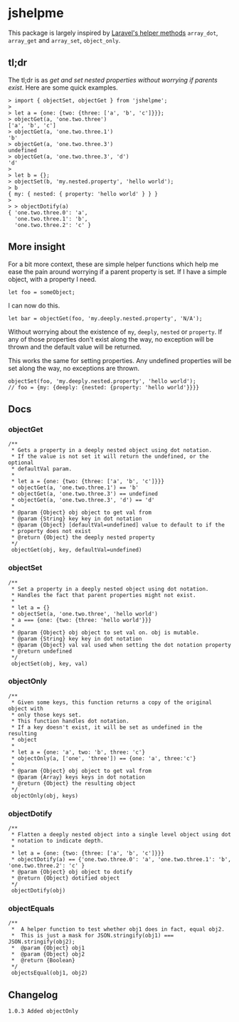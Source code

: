 # jshelpme

This package is largely inspired by [Laravel's helper methods](https://laravel.com/docs/5.2/helpers) `array_dot`, `array_get` and `array_set`, `object_only`.

## tl;dr

The tl;dr is as _get and set nested properties without worrying if parents exist_. Here are some quick examples.

```
> import { objectSet, objectGet } from 'jshelpme';
> 
> let a = {one: {two: {three: ['a', 'b', 'c']}}};
> objectGet(a, 'one.two.three')
['a', 'b', 'c']
> objectGet(a, 'one.two.three.1')
'b'
> objectGet(a, 'one.two.three.3')
undefined
> objectGet(a, 'one.two.three.3', 'd')
'd'
>
> let b = {};
> objectSet(b, 'my.nested.property', 'hello world');
> b
{ my: { nested: { property: 'hello world' } } }
>
> > objectDotify(a)
{ 'one.two.three.0': 'a',
  'one.two.three.1': 'b',
  'one.two.three.2': 'c' }
```

## More insight

For a bit more context, these are simple helper functions which help me ease the pain around worrying if a parent property is set. If I have a simple object, with a property I need.

```
let foo = someObject;
```

I can now do this.

```
let bar = objectGet(foo, 'my.deeply.nested.property', 'N/A');
```

Without worrying about the existence of `my`, `deeply`, `nested` or `property`. If any of those properties don't exist along the way, no exception will be thrown and the default value will be returned.

This works the same for setting properties. Any undefined properties will be set along the way, no exceptions are thrown.

```
objectSet(foo, 'my.deeply.nested.property', 'hello world');
// foo = {my: {deeply: {nested: {property: 'hello world'}}}}
```

## Docs

### objectGet
```
/**
 * Gets a property in a deeply nested object using dot notation.
 * If the value is not set it will return the undefined, or the optional
 * defaultVal param.
 *
 * let a = {one: {two: {three: ['a', 'b', 'c']}}}
 * objectGet(a, 'one.two.three.1') == 'b'
 * objectGet(a, 'one.two.three.3') == undefined
 * objectGet(a, 'one.two.three.3', 'd') == 'd'
 *
 * @param {Object} obj object to get val from
 * @param {String} key key in dot notation
 * @param {Object} [defaultVal=undefined] value to default to if the
 * property does not exist
 * @return {Object} the deeply nested property
 */
 objectGet(obj, key, defaultVal=undefined)
```

### objectSet
```
/**
 * Set a property in a deeply nested object using dot notation.
 * Handles the fact that parent properties might not exist.
 *
 * let a = {}
 * objectSet(a, 'one.two.three', 'hello world')
 * a === {one: {two: {three: 'hello world'}}}
 *
 * @param {Object} obj object to set val on. obj is mutable.
 * @param {String} key key in dot notation
 * @param {Object} val val used when setting the dot notation property
 * @return undefined
 */
 objectSet(obj, key, val) 
```
### objectOnly
```
/**
 * Given some keys, this function returns a copy of the original object with
 * only those keys set. 
 * This function handles dot notation.
 * If a key doesn't exist, it will be set as undefined in the resulting 
 * object
 *
 * let a = {one: 'a', two: 'b', three: 'c'}
 * objectOnly(a, ['one', 'three']) == {one: 'a', three:'c'}
 *
 * @param {Object} obj object to get val from
 * @param {Array} keys keys in dot notation
 * @return {Object} the resulting object
 */
 objectOnly(obj, keys)
```


### objectDotify
```
/**
 * Flatten a deeply nested object into a single level object using dot 
 * notation to indicate depth.
 *
 * let a = {one: {two: {three: ['a', 'b', 'c']}}}
 * objectDotify(a) == {'one.two.three.0': 'a', 'one.two.three.1': 'b', 'one.two.three.2': 'c' }
 * @param {Object} obj object to dotify
 * @return {Object} dotified object
 */
 objectDotify(obj)
```

### objectEquals
```
/**
 *  A helper function to test whether obj1 does in fact, equal obj2.
 *  This is just a mask for JSON.stringify(obj1) === JSON.stringify(obj2);
 *  @param {Object} obj1
 *  @param {Object} obj2
 *  @return {Boolean}
 */
 objectsEqual(obj1, obj2)
```

## Changelog

```
1.0.3 Added objectOnly
```
